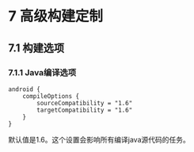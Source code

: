 # 7 高级构建定制

## 7.1 构建选项

### 7.1.1 Java编译选项

    android {
        compileOptions {
            sourceCompatibility = "1.6"
            targetCompatibility = "1.6"
        }
    }
    
默认值是1.6。这个设置会影响所有编译java源代码的任务。
